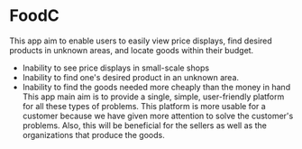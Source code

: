 # FoodC
This app aim to enable users to easily view price displays, find desired products in unknown areas, and locate goods within their budget. 
* Inability to see price displays in small-scale shops
* Inability to find one's desired product in an unknown area.
* Inability to find the goods needed more cheaply than the money in hand
This app main aim is to provide a single, simple, user-friendly platform for all these types of problems. This platform is more usable for 
a customer because we have given more attention to solve the customer's problems. Also, this will be beneficial for the sellers as well 
as the organizations that produce the goods.
